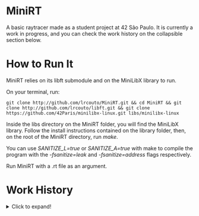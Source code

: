 # MiniRT
A basic raytracer made as a student project at 42 São Paulo. It is currently a work in progress, and you can check the work history on the collapsible section below.

# How to Run It

MiniRT relies on its libft submodule and on the MiniLibX library to run.

On your terminal, run:

```
git clone http://github.com/lrcouto/MiniRT.git && cd MiniRT && git clone http://github.com/lrcouto/libft.git && git clone https://github.com/42Paris/minilibx-linux.git libs/minilibx-linux
```

Inside the libs directory on the MiniRT folder, you will find the MiniLibX library. Follow the install instructions contained on the library folder, then, on the root of the MiniRT directory, run *make*.

You can use *SANITIZE_L=true* or *SANITIZE_A=true* with make to compile the program with the *-fsanitize=leak* and *-fsanitize=address* flags respectively.

Run MiniRT with a .rt file as an argument.

# Work History
<details>
  <summary>Click to expand!</summary>

---

August 14th 2020 - Started building the basic functions and structures to open a file, parse its content and process the information accordingly.

August 17th 2020 - Cleaned up the Makefile a little bit, so that .o files will go on their own folder and it keeps Libft as it's own submodule so it can be updated/modified easily. Doing some more work on the file parsing structure, and managed to get information from a file and put it on a struct to use later, plus some very basic error returns for invalid file structures.

August 18th 2020 - Integrated file parsing functions with MiniLibX functions to use information contained on a file to set the resolution of an output window.

August 19th 2020 - Restructuring some functions to comply with The Norme. Integrated get_next_line to libft.

August 20th 2020 - Wrote the functions needed to parse ambient lighting parameters from an input file, and right now what they do is set the color of the output window. Having trouble with The Norme because of error messages being too long, and functions having more than 25 lines. We need to figure out a more succint way to write error messages. Also, we need to code our own ASCII-to-Float function, since we are forbidden to use the one from stdlib.h.

September 3rd 2020 - Created a system to handle error messages in a more convenient way, allowing us to store the messages themselves on an external file. Norme is still being troublesome.

September 4th 2020 - Finally fixed the code so it complies with The Norme, though the end result is a bit jumbled. Will add comments later. Wrote an AtoF function to replace the one from stdlib.h that we were forbidden to use. Also added some additional error verification, and we are now starting to write the code to handle the information regarding cameras, lights and polygons.

September 5th 2020 - Developed the functions to handle parameters regarding cameras, and all the error handling related to this task. Starting to work on integrating a camera linked list to our main scene struct. Having some trouble with pointers.

September 6th 2020 - Linked list holding values for cameras works correctly, and we're able to de-allocate it properly after using it. We also corrected all memory leaks up to this point, and made all our relevant code compliant with The Norme. We made a mistake interpreting the subject in regard to the ambient light input parameters, and must correct it in the near future.

September 8th 2020 - Streamlined functions regarding ambient light parsing and wrote functions regarding scene light parsing. Re-structured the library to make it more readable. Integrated our AtoF to libft.

September 10th 2020 - Sphere and plane parsing work, and the functions are already Norme compliant. Fixed some other minor issues with the file parsing structure, now allowing the program to read the file if you skip lines between parameters, which was a requisite in the subject.

September 11th 2020 - File parser is now finished. Tested it for memory leaks and NOrme compliance, and everything seems to be working accordingly. Now we can move to the actual raytracing part.

September 12th 2020 - Created function to verify if the input file extension is valid, and started implementing vector operations. Trying to reorganize the project a little bit but having a lot of trouble with the Makefile. Incredibly frustrating.

September 13th 2020 - After one poorly-slept night, Makefile now works to compile files in separate folders, allowing us to organize the project much better. Wrote vector operations and did initial tests on putting pixels on a canvas based on a vector trajectory.

September 26th 2020 - Wrote color normalizing operations, and some matrix operations. Lots of work to do still. Not Norme-complying at this point.

October 7th 2020 - Implemented matrix 3D operations, translation, rotation, scaling, shearing.

October 17th 2020 - Tested combined transformations and how to use them with MiniLibX to put pixels to the screen. Also played a bit with MiniLibX key hooks and loops for shits and giggles.

October 18th 2020 - Started on ray/sphere intersections, and created the structures and functions to handle this task. Streamlined our polygon structs to make them easier to use with the ray casting functions.

October 24th 2020 - Started to build the scaffolding for a linked list containing the data from every ray/poly intersection we are going to use, a way to identify those polys, and trying to ensure there are no memory leaks in this process.

October 27th 2020 - Further developed the linked list containing intersection data, and created a function to determine if a ray has "hit" an object based on intersection data. Dealt with the Norme and some memory leaks.

October 31st 2020 - Added MiniLibX - Linux as a submodule to ensure we always run the program with the most recent version of the library directly from the 42 repository. Implemented ray and sphere transformation functions and started our first tests with actual raytracing. Managed to render a constant-shaded sphere. Yay!

November 1st 2020 - Cleaned up our raycasting functions and fixed a pesky little bug caused by the computer not calculating floating point values correctly after a certain point. Fixed it by using the round() function since the difference was so minimal.

November 11st 2020 - Small fixes. Connected sphere scaling to the input on the .rt file so we don't have to hardcode it, and made so the program closes correctly when you click the close window button.

November 12st 2020 - Starting work on a Phong reflection model. Created the underlying structures to handle light and color, and functions to handle surface normals and reflections.

November 14st 2020 - Lighting function works! We now have a render of a shaded sphere, using a Phong material model! Still need to do some cleanup, but it surely feels like hitting a milestone.

December 5th 2020 - Preparing the ground to build a full rendered scene. Refactored the way our intersections work so we can sort them more easily. 

December 6th 2020 - Huge struggle to sort a linked list, thanks to the confusing syntax that C has. A couple dozen segfaults later, we figured it out. Also streamlined our shader functions a little bit. A lot of the code feels bloated and needs refactoring, but we are getting some steady progress.

December 12th 2020 - Our raytracer now supports rendering multiple spheres, with multiple point light sources! We made it store data from all objects in the scene, even if they're not visible, as setup for a possible reflection/refraction feature, and it's currently renders inverted normals, but we want to make this toggleable. We also made sure everything was Norme-compliant and that we had no memory leaks.

December 13th 2020 - Started to implement functions to have an actual camera that can be moved and adjusted properly. Still untested, not Norme-compliant, and not functional.

December 29th 2020 - Preparing terrain to change our simple raycaster to an actual render function that will account for both camera positioning, camera FoV and pixel color. This will need a considerable amount of re-structuring. We also need to consider how to make MiniLibX work with multiple cameras and switch between them i.e. have multiple images stored. 2020 is almost over and this project is taking way longer than we expected.

January 1st 2021 - Fixed an error on sphere translation where our program wasn't calculating the center of the world correctly, and now we can render multiple spheres with different center points. Finished implementing a functional camera. Next step is casting shadows. Happy New Year!

January 3rd 2021 - We made a little loading bar for our program that prints the render progress on stdout. Now we can see if the program has crashed or if the render is just taking long.

January 10th 2021 - Our raytracer now casts shadows, though it only handles hard shadows from a point light and the visual effect is not as pretty as we'd like it to be. Might try to implement soft shadows later. We are starting to work on implementing planes.

January 16th 2021 - We found out that our parser has a couple mistakes in it and we have to rewrite some segments. Found out that we have a problem on our view transformation that causes an error when a specific camera orientation is input. We don't know why this happens yet. Frustrating.

January 23th 2021 - After bumping into several parser errors that we hadn't noticed before, we finally managed to implement and render a plane! Next step is to be able to rotate it, so our scenes can have "walls", "floors" and "ceilings".

January 24th 2021 - Plane rotation and translation working correctly, after a day of struggling with hard maths. Next step is refactoring the code a little bit, because the project is getting rather large, and implementing some side features, like the ability to save image files and deal with multiple cameras.

January 30th 2021 - We implemented squares, after struggling a bit to find a way to limit their boundaries for the renderer. We also, as a little treat for ourselves, decided to implement actual raytraced reflections, with rays bouncing from one object to the other. Manually limited the number of bounces to prevent our computers from exploding. Also started working on a way to save our renders as .bmp files. Feels like we're on the final stretch of this project and we can see the light at the end of the tunnel.

January 31st 2021 - Cylinders are now implemented and functional. Now triangles are the only mandatory primitive left to implement. Looking forward to seeing if our little raytracer can handle some more complex models.

February 2nd 20201 - Wrote the functions to have the option to save our render as a .bmp file. It was more straightforward than I thought it would be, which was a pleasant surprise.
___

</details>
